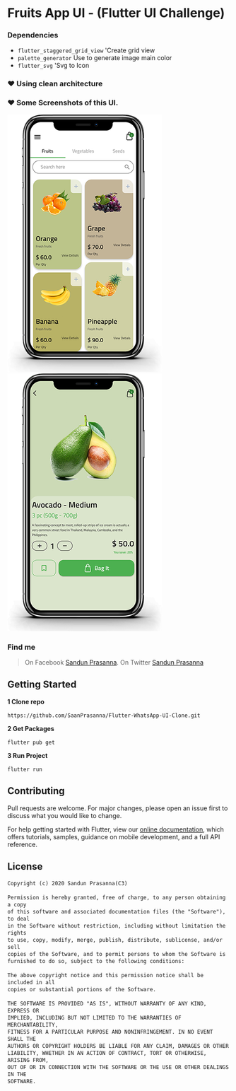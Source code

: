 # Fruits App UI - (Flutter UI Challenge)
### Dependencies
- `flutter_staggered_grid_view` 'Create grid view
- `palette_generator` Use to generate image main color
- `flutter_svg` 'Svg to Icon

<script type="text/javascript" src="https://cdnjs.buymeacoffee.com/1.0.0/button.prod.min.js" data-name="bmc-button" data-slug="SandunPrasanna" data-color="#FFDD00" data-emoji="" data-font="Cookie" data-text="Buy me a coffee" data-outline-color="#000000" data-font-color="#000000" data-coffee-color="#ffffff" ></script>
### ❤ Using clean architecture

###  ❤ Some Screenshots of this UI.	

![alt text](https://github.com/SaanPrasanna/Flutter-Fruit-App-UI/blob/main/assets/1.png?raw=true)
![alt text](https://github.com/SaanPrasanna/Flutter-Fruit-App-UI/blob/main/assets/2.png?raw=true)

### Find me
> On Facebook [Sandun Prasanna](https://www.facebook.com/R00T.G3N3S1S/).
> On Twitter [Sandun Prasanna](https://www.twitter.com/saanPrasanna)

## Getting Started
**1 Clone repo**
```
https://github.com/SaanPrasanna/Flutter-WhatsApp-UI-Clone.git
```
**2 Get Packages**
```
flutter pub get
```
**3 Run Project**
```
flutter run
```

## Contributing

Pull requests are welcome. For major changes, please open an issue first to discuss what you would like to change.

For help getting started with Flutter, view our
[online documentation](https://flutter.dev/docs), which offers tutorials,
samples, guidance on mobile development, and a full API reference.


## License
```
Copyright (c) 2020 Sandun Prasanna(C3)

Permission is hereby granted, free of charge, to any person obtaining a copy
of this software and associated documentation files (the "Software"), to deal
in the Software without restriction, including without limitation the rights
to use, copy, modify, merge, publish, distribute, sublicense, and/or sell
copies of the Software, and to permit persons to whom the Software is
furnished to do so, subject to the following conditions:

The above copyright notice and this permission notice shall be included in all
copies or substantial portions of the Software.

THE SOFTWARE IS PROVIDED "AS IS", WITHOUT WARRANTY OF ANY KIND, EXPRESS OR
IMPLIED, INCLUDING BUT NOT LIMITED TO THE WARRANTIES OF MERCHANTABILITY,
FITNESS FOR A PARTICULAR PURPOSE AND NONINFRINGEMENT. IN NO EVENT SHALL THE
AUTHORS OR COPYRIGHT HOLDERS BE LIABLE FOR ANY CLAIM, DAMAGES OR OTHER
LIABILITY, WHETHER IN AN ACTION OF CONTRACT, TORT OR OTHERWISE, ARISING FROM,
OUT OF OR IN CONNECTION WITH THE SOFTWARE OR THE USE OR OTHER DEALINGS IN THE
SOFTWARE.
```
